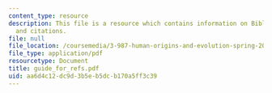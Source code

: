 ```yaml
---
content_type: resource
description: This file is a resource which contains information on Bibliographic referencing
  and citations.
file: null
file_location: /coursemedia/3-987-human-origins-and-evolution-spring-2006/aa6d4c12dc9d3b5eb5dcb170a5ff3c39_guide_for_refs.pdf
file_type: application/pdf
resourcetype: Document
title: guide_for_refs.pdf
uid: aa6d4c12-dc9d-3b5e-b5dc-b170a5ff3c39
---
```

